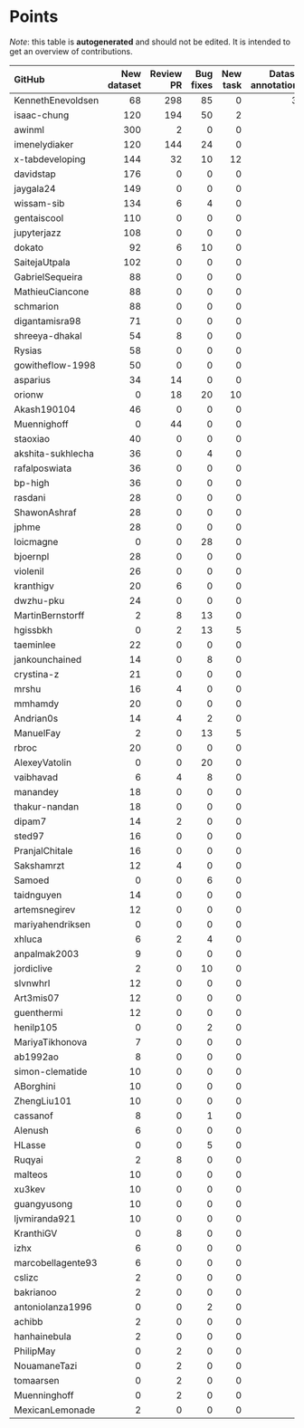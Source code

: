 # Points

_Note_: this table is **autogenerated** and should not be edited. It is intended to get an overview of contributions.

 | GitHub            |   New dataset |   Review PR |   Bug fixes |   New task |   Dataset annotations |   Coordination |   Running Models |   Paper writing |   Total |
|:------------------|--------------:|------------:|------------:|-----------:|----------------------:|---------------:|-----------------:|----------------:|--------:|
| KennethEnevoldsen |            68 |         298 |          85 |          0 |                    35 |             11 |                0 |               0 |     497 |
| isaac-chung       |           120 |         194 |          50 |          2 |                     1 |              4 |                0 |              12 |     383 |
| awinml            |           300 |           2 |           0 |          0 |                     0 |              0 |                0 |               0 |     302 |
| imenelydiaker     |           120 |         144 |          24 |          0 |                     0 |              0 |                0 |               0 |     288 |
| x-tabdeveloping   |           144 |          32 |          10 |         12 |                     0 |              1 |                0 |               0 |     199 |
| davidstap         |           176 |           0 |           0 |          0 |                     0 |              0 |                0 |               0 |     176 |
| jaygala24         |           149 |           0 |           0 |          0 |                     0 |              0 |                0 |               0 |     149 |
| wissam-sib        |           134 |           6 |           4 |          0 |                     0 |              0 |                0 |               0 |     144 |
| gentaiscool       |           110 |           0 |           0 |          0 |                     0 |              0 |                0 |               0 |     110 |
| jupyterjazz       |           108 |           0 |           0 |          0 |                     0 |              0 |                0 |               0 |     108 |
| dokato            |            92 |           6 |          10 |          0 |                     0 |              0 |                0 |               0 |     108 |
| SaitejaUtpala     |           102 |           0 |           0 |          0 |                     0 |              0 |                0 |               0 |     102 |
| GabrielSequeira   |            88 |           0 |           0 |          0 |                     0 |              0 |                0 |               0 |      88 |
| MathieuCiancone   |            88 |           0 |           0 |          0 |                     0 |              0 |                0 |               0 |      88 |
| schmarion         |            88 |           0 |           0 |          0 |                     0 |              0 |                0 |               0 |      88 |
| digantamisra98    |            71 |           0 |           0 |          0 |                     0 |              0 |                0 |               0 |      71 |
| shreeya-dhakal    |            54 |           8 |           0 |          0 |                     0 |              0 |                0 |               0 |      62 |
| Rysias            |            58 |           0 |           0 |          0 |                     0 |              0 |                0 |               0 |      58 |
| gowitheflow-1998  |            50 |           0 |           0 |          0 |                     0 |              0 |                0 |               0 |      50 |
| asparius          |            34 |          14 |           0 |          0 |                     0 |              0 |                0 |               0 |      48 |
| orionw            |             0 |          18 |          20 |         10 |                     0 |              0 |                0 |               0 |      48 |
| Akash190104       |            46 |           0 |           0 |          0 |                     0 |              0 |                0 |               0 |      46 |
| Muennighoff       |             0 |          44 |           0 |          0 |                     0 |              0 |                0 |               0 |      44 |
| staoxiao          |            40 |           0 |           0 |          0 |                     0 |              0 |                0 |               0 |      40 |
| akshita-sukhlecha |            36 |           0 |           4 |          0 |                     0 |              0 |                0 |               0 |      40 |
| rafalposwiata     |            36 |           0 |           0 |          0 |                     0 |              0 |                0 |               0 |      36 |
| bp-high           |            36 |           0 |           0 |          0 |                     0 |              0 |                0 |               0 |      36 |
| rasdani           |            28 |           0 |           0 |          0 |                     0 |              0 |                0 |               0 |      28 |
| ShawonAshraf      |            28 |           0 |           0 |          0 |                     0 |              0 |                0 |               0 |      28 |
| jphme             |            28 |           0 |           0 |          0 |                     0 |              0 |                0 |               0 |      28 |
| loicmagne         |             0 |           0 |          28 |          0 |                     0 |              0 |                0 |               0 |      28 |
| bjoernpl          |            28 |           0 |           0 |          0 |                     0 |              0 |                0 |               0 |      28 |
| violenil          |            26 |           0 |           0 |          0 |                     0 |              0 |                0 |               0 |      26 |
| kranthigv         |            20 |           6 |           0 |          0 |                     0 |              0 |                0 |               0 |      26 |
| dwzhu-pku         |            24 |           0 |           0 |          0 |                     0 |              0 |                0 |               0 |      24 |
| MartinBernstorff  |             2 |           8 |          13 |          0 |                     0 |              0 |                0 |               0 |      23 |
| hgissbkh          |             0 |           2 |          13 |          5 |                     0 |              0 |                0 |               3 |      23 |
| taeminlee         |            22 |           0 |           0 |          0 |                     0 |              0 |                0 |               0 |      22 |
| jankounchained    |            14 |           0 |           8 |          0 |                     0 |              0 |                0 |               0 |      22 |
| crystina-z        |            21 |           0 |           0 |          0 |                     0 |              0 |                0 |               0 |      21 |
| mrshu             |            16 |           4 |           0 |          0 |                     1 |              0 |                0 |               0 |      21 |
| mmhamdy           |            20 |           0 |           0 |          0 |                     0 |              0 |                0 |               0 |      20 |
| Andrian0s         |            14 |           4 |           2 |          0 |                     0 |              0 |                0 |               0 |      20 |
| ManuelFay         |             2 |           0 |          13 |          5 |                     0 |              0 |                0 |               0 |      20 |
| rbroc             |            20 |           0 |           0 |          0 |                     0 |              0 |                0 |               0 |      20 |
| AlexeyVatolin     |             0 |           0 |          20 |          0 |                     0 |              0 |                0 |               0 |      20 |
| vaibhavad         |             6 |           4 |           8 |          0 |                     0 |              0 |                0 |               0 |      18 |
| manandey          |            18 |           0 |           0 |          0 |                     0 |              0 |                0 |               0 |      18 |
| thakur-nandan     |            18 |           0 |           0 |          0 |                     0 |              0 |                0 |               0 |      18 |
| dipam7            |            14 |           2 |           0 |          0 |                     0 |              0 |                0 |               0 |      16 |
| sted97            |            16 |           0 |           0 |          0 |                     0 |              0 |                0 |               0 |      16 |
| PranjalChitale    |            16 |           0 |           0 |          0 |                     0 |              0 |                0 |               0 |      16 |
| Sakshamrzt        |            12 |           4 |           0 |          0 |                     0 |              0 |                0 |               0 |      16 |
| Samoed            |             0 |           0 |           6 |          0 |                     0 |              0 |                9 |               0 |      15 |
| taidnguyen        |            14 |           0 |           0 |          0 |                     0 |              0 |                0 |               0 |      14 |
| artemsnegirev     |            12 |           0 |           0 |          0 |                     2 |              0 |                0 |               0 |      14 |
| mariyahendriksen  |             0 |           0 |           0 |          0 |                     0 |              0 |                0 |              12 |      12 |
| xhluca            |             6 |           2 |           4 |          0 |                     0 |              0 |                0 |               0 |      12 |
| anpalmak2003      |             9 |           0 |           0 |          0 |                     3 |              0 |                0 |               0 |      12 |
| jordiclive        |             2 |           0 |          10 |          0 |                     0 |              0 |                0 |               0 |      12 |
| slvnwhrl          |            12 |           0 |           0 |          0 |                     0 |              0 |                0 |               0 |      12 |
| Art3mis07         |            12 |           0 |           0 |          0 |                     0 |              0 |                0 |               0 |      12 |
| guenthermi        |            12 |           0 |           0 |          0 |                     0 |              0 |                0 |               0 |      12 |
| henilp105         |             0 |           0 |           2 |          0 |                     9 |              0 |                0 |               0 |      11 |
| MariyaTikhonova   |             7 |           0 |           0 |          0 |                     4 |              0 |                0 |               0 |      11 |
| ab1992ao          |             8 |           0 |           0 |          0 |                     3 |              0 |                0 |               0 |      11 |
| simon-clematide   |            10 |           0 |           0 |          0 |                     0 |              0 |                0 |               0 |      10 |
| ABorghini         |            10 |           0 |           0 |          0 |                     0 |              0 |                0 |               0 |      10 |
| ZhengLiu101       |            10 |           0 |           0 |          0 |                     0 |              0 |                0 |               0 |      10 |
| cassanof          |             8 |           0 |           1 |          0 |                     0 |              0 |                1 |               0 |      10 |
| Alenush           |             6 |           0 |           0 |          0 |                     4 |              0 |                0 |               0 |      10 |
| HLasse            |             0 |           0 |           5 |          0 |                     5 |              0 |                0 |               0 |      10 |
| Ruqyai            |             2 |           8 |           0 |          0 |                     0 |              0 |                0 |               0 |      10 |
| malteos           |            10 |           0 |           0 |          0 |                     0 |              0 |                0 |               0 |      10 |
| xu3kev            |            10 |           0 |           0 |          0 |                     0 |              0 |                0 |               0 |      10 |
| guangyusong       |            10 |           0 |           0 |          0 |                     0 |              0 |                0 |               0 |      10 |
| ljvmiranda921     |            10 |           0 |           0 |          0 |                     0 |              0 |                0 |               0 |      10 |
| KranthiGV         |             0 |           8 |           0 |          0 |                     0 |              0 |                0 |               0 |       8 |
| izhx              |             6 |           0 |           0 |          0 |                     0 |              0 |                0 |               0 |       6 |
| marcobellagente93 |             6 |           0 |           0 |          0 |                     0 |              0 |                0 |               0 |       6 |
| cslizc            |             2 |           0 |           0 |          0 |                     0 |              0 |                0 |               0 |       2 |
| bakrianoo         |             2 |           0 |           0 |          0 |                     0 |              0 |                0 |               0 |       2 |
| antoniolanza1996  |             0 |           0 |           2 |          0 |                     0 |              0 |                0 |               0 |       2 |
| achibb            |             2 |           0 |           0 |          0 |                     0 |              0 |                0 |               0 |       2 |
| hanhainebula      |             2 |           0 |           0 |          0 |                     0 |              0 |                0 |               0 |       2 |
| PhilipMay         |             0 |           2 |           0 |          0 |                     0 |              0 |                0 |               0 |       2 |
| NouamaneTazi      |             0 |           2 |           0 |          0 |                     0 |              0 |                0 |               0 |       2 |
| tomaarsen         |             0 |           2 |           0 |          0 |                     0 |              0 |                0 |               0 |       2 |
| Muenninghoff      |             0 |           2 |           0 |          0 |                     0 |              0 |                0 |               0 |       2 |
| MexicanLemonade   |             2 |           0 |           0 |          0 |                     0 |              0 |                0 |               0 |       2 |